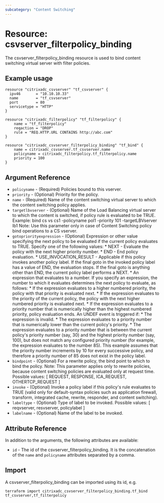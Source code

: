 ```yaml
---
subcategory: "Content Switching"
---
```


# Resource: csvserver\_filterpolicy\_binding

The csvserver\_filterpolicy\_binding resource is used to bind content switching virtual server with filter policies.


## Example usage

```hcl
resource "citrixadc_csvserver" "tf_csvserver" {
  ipv46       = "10.10.10.33"
  name        = "tf_csvserver"
  port        = 80
  servicetype = "HTTP"
}

resource "citrixadc_filterpolicy" "tf_filterpolicy" {
    name = "tf_filterpolicy"
    reqaction = "DROP"
    rule = "REQ.HTTP.URL CONTAINS http://abc.com"
}

resource "citrixadc_csvserver_filterpolicy_binding" "tf_bind" {
    name = citrixadc_csvserver.tf_csvserver.name
    policyname = citrixadc_filterpolicy.tf_filterpolicy.name
    priority = 100
}
```


## Argument Reference

* `policyname` - (Required) Policies bound to this vserver.
* `priority` - (Optional) Priority for the policy.
* `name` - (Required) Name of the content switching virtual server to which the content switching policy applies.
* `targetlbvserver` - (Optional) Name of the Load Balancing virtual server to which the content is switched, if policy rule is evaluated to be TRUE. Example: bind cs vs cs1 -policyname pol1 -priority 101 -targetLBVserver lb1 Note: Use this parameter only in case of Content Switching policy bind operations to a CS vserver.
* `gotopriorityexpression` - (Optional) Expression or other value specifying the next policy to be evaluated if the current policy evaluates to TRUE.  Specify one of the following values: * NEXT - Evaluate the policy with the next higher priority number. * END - End policy evaluation. * USE\_INVOCATION\_RESULT - Applicable if this policy invokes another policy label. If the final goto in the invoked policy label has a value of END, the evaluation stops. If the final goto is anything other than END, the current policy label performs a NEXT. * An expression that evaluates to a number. If you specify an expression, the number to which it evaluates determines the next policy to evaluate, as follows: * If the expression evaluates to a higher numbered priority, the policy with that priority is evaluated next. * If the expression evaluates to the priority of the current policy, the policy with the next higher numbered priority is evaluated next. * If the expression evaluates to a priority number that is numerically higher than the highest numbered priority, policy evaluation ends. An UNDEF event is triggered if: * The expression is invalid. * The expression evaluates to a priority number that is numerically lower than the current policy's priority. * The expression evaluates to a priority number that is between the current policy's priority number (say, 30) and the highest priority number (say, 100), but does not match any configured priority number (for example, the expression evaluates to the number 85). This example assumes that the priority number increments by 10 for every successive policy, and therefore a priority number of 85 does not exist in the policy label.
* `bindpoint` - (Optional) For a rewrite policy, the bind point to which to bind the policy. Note: This parameter applies only to rewrite policies, because content switching policies are evaluated only at request time. Possible values: [ REQUEST, RESPONSE, ICA_REQUEST, OTHERTCP_REQUEST ]
* `invoke` - (Optional) Invoke a policy label if this policy's rule evaluates to TRUE (valid only for default-syntax policies such as application firewall, transform, integrated cache, rewrite, responder, and content switching).
* `labeltype` - (Optional) Type of label to be invoked. Possible values: [ reqvserver, resvserver, policylabel ]
* `labelname` - (Optional) Name of the label to be invoked.


## Attribute Reference

In addition to the arguments, the following attributes are available:

* `id` - The id of the csvserver\_filterpolicy\_binding. It is the concatenation of the `name` and `policyname` attributes separated by a comma.


## Import

A csvserver\_filterpolicy\_binding can be imported using its id, e.g.

```shell
terraform import citrixadc_csvserver_filterpolicy_binding.tf_bind tf_csvserver,tf_filterpolicy
```
